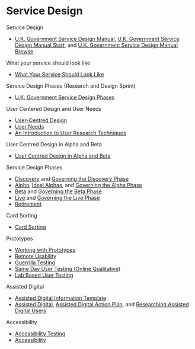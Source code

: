 # Service Design

Service Design
* [U.K. Government Service Design Manual](https://www.gov.uk/service-manual), [U.K. Government Service Design Manual Start](https://www.gov.uk/service-manual/start), and [U.K. Government Service Design Manual Browse](https://www.gov.uk/service-manual/browse)

What your service should look like
* [What Your Service Should Look Like](https://www.gov.uk/service-manual/user-centred-design/service-user-experience.html)

Service Design Phases (Research and Design Sprint)
* [U.K. Government Service Design Phases](https://www.gov.uk/service-manual/phases/index.html)

User Centered Design and User Needs
* [User-Centred Design](https://www.gov.uk/service-manual/user-centred-design/index.html)
* [User Needs](https://www.gov.uk/service-manual/user-centred-design/user-needs.html)
* [An Introduction to User Research Techniques](https://www.gov.uk/service-manual/user-centred-design/user-research/index.html)

User Centred Design in Alpha and Beta
* [User Centred Design in Alpha and Beta](https://www.gov.uk/service-manual/user-centred-design/user-centred-design-alpha-beta.html)

Service Design Phases
* [Discovery](https://www.gov.uk/service-manual/phases/discovery.html) and [Governing the Discovery Phase](https://www.gov.uk/service-manual/governance/governing-the-discovery-phase.html)
* [Alpha](https://www.gov.uk/service-manual/phases/alpha.html), [Ideal Alphas](https://www.gov.uk/service-manual/phases/ideal-alphas), and [Governing the Alpha Phase](https://www.gov.uk/service-manual/governance/governing-the-alpha-phase.html)
* [Beta](https://www.gov.uk/service-manual/phases/beta) and [Governing the Beta Phase](https://www.gov.uk/service-manual/governance/governing-the-beta-phase.html)
* [Live](https://www.gov.uk/service-manual/phases/live) and [Governing the Live Phase](https://www.gov.uk/service-manual/governance/governing-the-live-phase.html)
* [Retirement](https://www.gov.uk/service-manual/phases/retirement.html)

Card Sorting
* [Card Sorting](https://www.gov.uk/service-manual/user-centred-design/card-sorting.html)

Prototypes
* [Working with Prototypes](https://www.gov.uk/service-manual/user-centred-design/working-with-prototypes.html)
* [Remote Usability](https://www.gov.uk/service-manual/user-centred-design/user-research/remote-usability.html)
* [Guerrilla Testing](https://www.gov.uk/service-manual/user-centred-design/user-research/guerrilla-testing.html)
* [Same Day User Testing (Online Qualitative)](https://www.gov.uk/service-manual/user-centred-design/user-research/same-day-user-testing.html)
* [Lab Based User Testing](https://www.gov.uk/service-manual/user-centred-design/user-research/lab-based-user-testing.html)

Assisted Digital
* [Assisted Digital Information Template](https://www.gov.uk/service-manual/assets/documents/assisted-digital-information-template.pdf)
* [Assisted Digital](https://www.gov.uk/service-manual/assisted-digital/index.html), [Assisted Digital Action Plan](https://www.gov.uk/service-manual/assisted-digital/action-plan.html), and [Researching Assisted Digital Users](https://www.gov.uk/service-manual/assisted-digital/assisted-digital-user-research.html)

Accessibility
* [Accessibility Testing](https://www.gov.uk/service-manual/user-centred-design/user-research/accessibility-testing.html)
* [Accessibility](https://www.gov.uk/service-manual/user-centred-design/accessibility.html)
